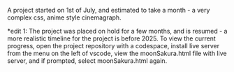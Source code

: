 A project started on 1st of July, and estimated to take a month - a very complex css, anime style cinemagraph.

*edit 1:
The project was placed on hold for a few months, and is resumed - a more realistic timeline for the project is before 2025.
To view the current progress, open the project repository with a codespace, install live server from the menu on the left of vscode, view the moonSakura.html file with live server, and if prompted, select moonSakura.html again.

